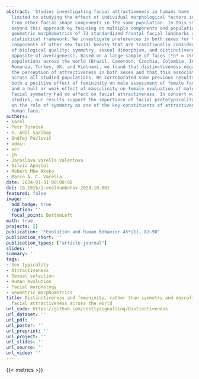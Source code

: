 ```yaml
---
abstract: 'Studies investigating facial attractiveness in humans have frequently been
  limited to studying the effect of individual morphological factors in isolation
  from other facial shape components in the same population. In this study, we go
  beyond this approach by focusing on multiple components and populations while combining
  geometric morphometrics of 72 standardized frontal facial landmarks and a Bayesian
  statistical framework. We investigate preferences in both sexes for three structural
  components of other sex facial beauty that are traditionally considered indicators
  of biological quality: symmetry, sexual dimorphism, and distinctiveness (i.e., the
  opposite of averageness). Based on a large sample of faces (*n* = 1550) from 10
  populations across the world (Brazil, Cameroon, Czechia, Colombia, India, Namibia,
  Romania, Turkey, UK, and Vietnam), we found that distinctiveness negatively affects
  the perception of attractiveness in both sexes and that this association is stable
  across all studied populations. We corroborated some previous results indicating
  both a positive effect of femininity on male assessment of female facial beauty
  and a null or weak effect of masculinity on female evaluation of male facial attractiveness.
  Facial symmetry had no effect on facial attractiveness. In concert with other recent
  studies, our results support the importance of facial prototypicality but cast doubt
  on the role of symmetry as one of the key constituents of attractiveness in the
  human face.'
authors:
- karel
- Petr Tureček
- S. Adil Saribay
- Ondřej Pavlovič
- admin
- scr
- jh
- Jaroslava Varella Valentova
- Silviu Apostol
- Robert Mbe Akoko
- Marco A. C. Varella
date: 2024-01-31 00:00:00
doi: 10.1016/j.evolhumbehav.2023.10.001
featured: false
image:
  add_badge: true
  caption: ''
  focal_point: BottomLeft
math: true
projects: []
publication: '*Evolution and Human Behavior 45*(1), 82–90'
publication_short: ''
publication_types: ["article-journal"]
slides: ''
summary: ''
tags:
- Sex typicality
- Attractiveness
- Sexual selection
- Human evolution
- Facial morphology
- Geometric morphometrics
title: Distinctiveness and femininity, rather than symmetry and masculinity, affect
  facial attractiveness across the world
url_code: https://github.com/costlysignalling/Distinctiveness
url_dataset: ''
url_pdf: ''
url_poster: ''
url_preprint: ''
url_project: ''
url_slides: ''
url_source: ''
url_video: ''
---
```

{{< metrics >}}
